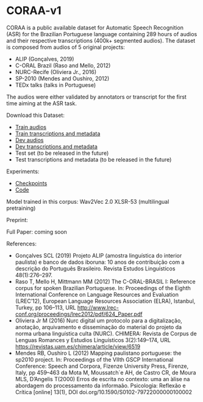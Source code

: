 # CORAA-v1

CORAA is a public available dataset for Automatic Speech Recognition (ASR) for the Brazilian Portuguese language containing 289 hours of audios and their respective transcriptions (400k+ segmented audios). The dataset is composed from audios of 5 original projects:

- ALIP (Gonçalves, 2019)
- C-ORAL Brazil (Raso and Mello, 2012)
- NURC-Recife (Oliviera Jr., 2016)
- SP-2010 (Mendes and Oushiro, 2012)
- TEDx talks (talks in Portuguese)

The audios were either validated by annotators or transcript for the first time aiming at the ASR task.

Download this Dataset: 

- [Train audios](https://drive.google.com/file/d/144n95PykJVrL8aNvHSL5MTuxfzXYC6l7/view?usp=sharing)
- [Train transcriptions and metadata](https://drive.google.com/file/d/14hhOguM8xVBSjGXE8FK7h5uTAPt1yjmG/view?usp=sharing)
- [Dev audios](https://drive.google.com/file/d/1VKzBCnLjsEZ87xKFqqJUemsbjg70Qq_q/view?usp=sharing)
- [Dev transcriptions and metadata](https://drive.google.com/file/d/1tmE4nWJuqNC-yRLo5QhMXkTgB65J3EOY/view?usp=sharing)
- Test set (to be released in the future)
- Test transcriptions and metadata (to be released in the future)

Experiments:

- [Checkpoints ](https://drive.google.com/drive/folders/10JkbCzYypZtCz1nHY5rBoBM1r66P3p3j?usp=sharing)
- [Code](https://github.com/Edresson/Wav2Vec-Wrapper)

Model trained in this corpus: Wav2Vec 2.0 XLSR-53 (multilingual pretraining)

Preprint:

Full Paper: coming soon

References:

- Gonçalves SCL (2019) Projeto ALIP (amostra linguística do interior paulista) e banco de dados iboruna: 10 anos de contribuição com a descrição do Português Brasileiro. Revista Estudos Linguísticos 48(1):276–297.
- Raso T, Mello H, Mittmann MM (2012) The C-ORAL-BRASIL I: Reference corpus for spoken Brazilian Portuguese. In: Proceedings of the Eighth International Conference on Language Resources and Evaluation (LREC’12), European Language Resources Association (ELRA), Istanbul, Turkey, pp 106–113, URL http://www.lrec-conf.org/proceedings/lrec2012/pdf/624_Paper.pdf
- Oliviera Jr M (2016) Nurc digital um protocolo para a digitalização, anotação, arquivamento e disseminação do material do projeto da norma urbana linguística culta (NURC). CHIMERA: Revista de Corpus de Lenguas Romances y Estudios Linguísticos 3(2):149–174, URL https://revistas.uam.es/chimera/article/view/6519
- Mendes RB, Oushiro L (2012) Mapping paulistano portuguese: the sp2010 project. In: Proceedings of the VIIth GSCP International Conference:
Speech and Corpora, Fizenze University Press, Firenze, Italy, pp 459–463 da Mota M, Moussatch`e AH, de Castro CR, de Moura MLS, D’Angelis T(2000) Erros de escrita no contexto: uma an ́alise na abordagem do processamento da informaão. Psicologia: Reflexão e Crítica [online] 13(1), DOI doi.org/10.1590/S0102-79722000000100002

